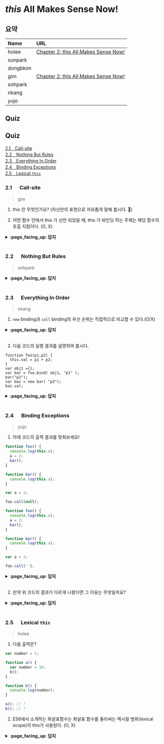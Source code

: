 # *this* All Makes Sense Now!

## 요약
| Name | URL |
|:---|:---|
| holee | [Chapter 2: this All Makes Sense Now!](https://github.com/hochan222/Everything-in-JavaScript/wiki/Chapter-2:-this-All-Makes-Sense-Now!) |
| sunpark |  |
| dongbkim |  |
| gim | [Chapter 2: this All Makes Sense Now!](https://velog.io/@mkitigy/Chapter-2-this-All-Makes-Sense-Now) |
| sohpark |  |
| nkang |  |
| yujo |  |

## Quiz

## Quiz

[2.1　Call-site](#21---Call-site)<br>
[2.2　Nothing But Rules](#22---Nothing-But-Rules)<br>
[2.3　Everything In Order](#23---Everything-In-Order)<br>
[2.4　Binding Exceptions](#24---Binding-Exceptions)<br>
[2.5　Lexical `this`](#25---Lexical-this)<br>

### 2.1 　  Call-site

> gim

1. this 란 무엇인가요? (자신만의 표현으로 자유롭게 말해 봅시다. 🙂)

2. 어떤 함수 안에서 this 가 선언 되었을 때, this 가 바인딩 하는 주체는 해당 함수의 호출 지점이다. (O, X)

<details>
<summary> <b> :page_facing_up: 답지 </b>  </summary>
<div markdown="1">

1. this 란 무엇인가요? (자신만의 표현으로 자유롭게 말해 봅시다. 🙂)

- `this` 란, 런타임에서 객체를 바인딩한다. (△)

- `this` 란, 모든 함수의 스코프 내에서 자동으로 정의되는 특수 식별자 키워드다. (o)

2. 어떤 함수 안에서 this 가 선언 되었을 때, this 가 바인딩 하는 주체는 해당 함수의 호출 지점이다. (O, __X__)

> call-site는 this 의 binding case 혹은 call-stack을 이해하기 위한 사전 개념일 뿐이지, 바인딩 주체라고 말 할 수는 없다.

- inner regular function 의 default binding: `window`/`undefined`

- 전역에서 `apply` , `call` , `binding` 을 이용한 function call

</div>
</details>
<br>

### 2.2 　  Nothing But Rules

> sohpark

<details>
<summary> <b> :page_facing_up: 답지 </b>  </summary>
<div markdown="1">



</div>
</details>
<br>

### 2.3 　  Everything In Order

> nkang

1. `new` binding과 `call` binding의 우선 순위는 직접적으로 비교할 수 있다.(O/X)

<details>
<summary> <b> :page_facing_up: 답지 </b>  </summary>
<div markdown="1">
(X)

`new foo.call(obj1)` is not allowed, to test new binding directly against explicit binding.
  
</div>
</details>
<br>

2. 다음 코드의 실행 결과를 설명하여 봅시다.
```
function foo(p1,p2) {
  this.val = p1 + p2;
}
var obj1 ={};
var bar = foo.bind( obj1, "p1" );
bar("p2");
var baz = new bar( "p3");
baz.val;
```

<details>
<summary> <b> :page_facing_up: 답지 </b>  </summary>
<div markdown="1">
p1p3

any argumetns passed after the first `this` binding argument are defaulted as standard arguments to the underlying function.
  
</div>
</details>
<br>

### 2.4 　  Binding Exceptions

> yujo
1. 아래 코드의 출력 결과를 맞춰보세요!
```js
function foo() {
  console.log(this.a);
  a = 2;
  bar();
}

function bar() {
  console.log(this.a);
}

var a = 1;

foo.call(null);
```
```js
function foo() {
  console.log(this.a);
  a = 2;
  bar();
}

function bar() {
  console.log(this.a);
}

var a = 1;

foo.call('');
```
<details>
<summary> <b> :page_facing_up: 답지 </b>  </summary>
<div markdown="1">

```js
function foo() {
  console.log(this.a); // 1
  a = 2;
  bar();
}

function bar() {
  console.log(this.a); // 2
}

var a = 1;

foo.call(null);
```
```js
function foo() {
  console.log(this.a); // undefined
  a = 2;
  bar(); 
}

function bar() {
  console.log(this.a); // 2
}

var a = 1;

foo.call('');
```

</div>
</details>
<br>


2. 만약 위 코드의 결과가 다르게 나왔다면 그 이유는 무엇일까요?

<details>
<summary> <b> :page_facing_up: 답지 </b>  </summary>
<div markdown="1">

```call```,  ```apply```,  ```bind``` 메서드에 첫 번째 인자로 ```null``` 또는 ```undefined```를 넘기면 this 바인딩이 무시되고 기본 바인딩 규칙이 적용되기 때문입니다.

</div>
</details>
<br>

### 2.5 　  Lexical `this`

> holee

1. 다음 출력은?

```js
var number = 1;

function a() {
  var number = 10;
  b();
}

function b() {
  console.log(number);
}

a(); // ?
b(); // ?
```

2. ES6에서 소개하는 화살표함수는 화살표 함수를 둘러싸는 렉시컬 범위(lexical scope)의 this가 사용된다. (O, X)

<details>
<summary> <b> :page_facing_up: 답지 </b>  </summary>
<div markdown="1">

1. 
```js
a(); // 1
b(); // 1
```

> lexical scope에 관한 이야기다. 함수의 호출로 상위 스코프가 결정된 것이 아니라 함수의 선언에 따라 상위 스코프가 결정되었기 때문에 다음과 같은 결과가 나온다.  

> 함수의 호출에 따라 상위 스코프가 정해지는 것을 Dynamic Scope라고 한다. Perl, Bash Shell 등이 있다.  

> 요즘의 대부분의 프로그램 언어(JavaScropt, C, Java 등)들은 Lexical Scope를 따른다.  

2. ES6에서 소개하는 화살표함수는 화살표 함수를 둘러싸는 렉시컬 범위(lexical scope)의 this가 사용된다. (__O__, X)

> 화살표 함수는 자신의 this가 없습니다.  대신 화살표 함수를 둘러싸는 렉시컬 범위(lexical scope)의 this가 사용됩니다; 화살표 함수는 일반 변수 조회 규칙(normal variable lookup rules)을 따릅니다. 때문에 현재 범위에서 존재하지 않는 this를 찾을 때, 화살표 함수는 바로 바깥 범위에서 this를 찾는것으로 검색을 끝내게 됩니다. [MDN](https://developer.mozilla.org/ko/docs/Web/JavaScript/Reference/Functions/%EC%95%A0%EB%A1%9C%EC%9A%B0_%ED%8E%91%EC%85%98)  

</div>
</details>
<br>
